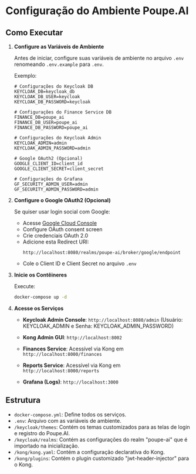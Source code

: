 # Configuração do Ambiente Poupe.AI

## Como Executar

1. **Configure as Variáveis de Ambiente**

    Antes de iniciar, configure suas variáveis de ambiente no arquivo `.env` renomeando `.env.example` para `.env`.

    Exemplo:
    ```env
    # Configurações do Keycloak DB
    KEYCLOAK_DB=keycloak_db
    KEYCLOAK_DB_USER=keycloak
    KEYCLOAK_DB_PASSWORD=keycloak

    # Configurações do Finance Service DB
    FINANCE_DB=poupe_ai
    FINANCE_DB_USER=poupe_ai
    FINANCE_DB_PASSWORD=poupe_ai

    # Configurações do Keycloak Admin
    KEYCLOAK_ADMIN=admin
    KEYCLOAK_ADMIN_PASSWORD=admin

    # Google OAuth2 (Opcional)
    GOOGLE_CLIENT_ID=client_id
    GOOGLE_CLIENT_SECRET=client_secret

    # Configurações do Grafana
    GF_SECURITY_ADMIN_USER=admin
    GF_SECURITY_ADMIN_PASSWORD=admin
    ```

2. **Configure o Google OAuth2 (Opcional)**

    Se quiser usar login social com Google:
    
    - Acesse [Google Cloud Console](https://console.cloud.google.com/apis/credentials)
    - Configure OAuth consent screen
    - Crie credenciais OAuth 2.0
    - Adicione esta Redirect URI:
      ```
      http://localhost:8080/realms/poupe-ai/broker/google/endpoint
      ```
    - Cole o Client ID e Client Secret no arquivo `.env`

3. **Inicie os Contêineres**

    Execute:
    ```sh
    docker-compose up -d
    ```

4. **Acesse os Serviços**

    - **Keycloak Admin Console**: `http://localhost:8080/admin` (Usuário: KEYCLOAK_ADMIN e Senha: KEYCLOAK_ADMIN_PASSWORD)
    
    - **Kong Admin GUI**: `http://localhost:8002`
    
    - **Finances Service**: Acessível via Kong em `http://localhost:8000/finances`
    - **Reports Service**: Acessível via Kong em `http://localhost:8000/reports`

    - **Grafana (Logs)**: `http://localhost:3000`

## Estrutura

- `docker-compose.yml`: Define todos os serviços.
- `.env`: Arquivo com as variáveis de ambiente.
- `/keycloak/themes`: Contém os temas customizados para as telas de login e registro do Poupe.AI.
- `/keycloak/realms`: Contém as configurações do realm "poupe-ai" que é importado na inicialização.
- `/kong/kong.yaml`: Contém a configuração declarativa do Kong.
- `/kong/plugins`: Contém o plugin customizado "jwt-header-injector" para o Kong. 